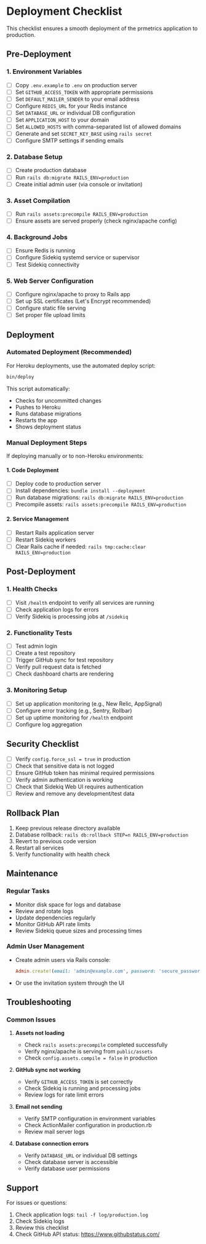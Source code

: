 # Deployment Checklist

This checklist ensures a smooth deployment of the prmetrics application to production.

## Pre-Deployment

### 1. Environment Variables
- [ ] Copy `.env.example` to `.env` on production server
- [ ] Set `GITHUB_ACCESS_TOKEN` with appropriate permissions
- [ ] Set `DEFAULT_MAILER_SENDER` to your email address
- [ ] Configure `REDIS_URL` for your Redis instance
- [ ] Set `DATABASE_URL` or individual DB configuration
- [ ] Set `APPLICATION_HOST` to your domain
- [ ] Set `ALLOWED_HOSTS` with comma-separated list of allowed domains
- [ ] Generate and set `SECRET_KEY_BASE` using `rails secret`
- [ ] Configure SMTP settings if sending emails

### 2. Database Setup
- [ ] Create production database
- [ ] Run `rails db:migrate RAILS_ENV=production`
- [ ] Create initial admin user (via console or invitation)

### 3. Asset Compilation
- [ ] Run `rails assets:precompile RAILS_ENV=production`
- [ ] Ensure assets are served properly (check nginx/apache config)

### 4. Background Jobs
- [ ] Ensure Redis is running
- [ ] Configure Sidekiq systemd service or supervisor
- [ ] Test Sidekiq connectivity

### 5. Web Server Configuration
- [ ] Configure nginx/apache to proxy to Rails app
- [ ] Set up SSL certificates (Let's Encrypt recommended)
- [ ] Configure static file serving
- [ ] Set proper file upload limits

## Deployment

### Automated Deployment (Recommended)

For Heroku deployments, use the automated deploy script:

```bash
bin/deploy
```

This script automatically:
- Checks for uncommitted changes
- Pushes to Heroku
- Runs database migrations
- Restarts the app
- Shows deployment status

### Manual Deployment Steps

If deploying manually or to non-Heroku environments:

#### 1. Code Deployment
- [ ] Deploy code to production server
- [ ] Install dependencies: `bundle install --deployment`
- [ ] Run database migrations: `rails db:migrate RAILS_ENV=production`
- [ ] Precompile assets: `rails assets:precompile RAILS_ENV=production`

#### 2. Service Management
- [ ] Restart Rails application server
- [ ] Restart Sidekiq workers
- [ ] Clear Rails cache if needed: `rails tmp:cache:clear RAILS_ENV=production`

## Post-Deployment

### 1. Health Checks
- [ ] Visit `/health` endpoint to verify all services are running
- [ ] Check application logs for errors
- [ ] Verify Sidekiq is processing jobs at `/sidekiq`

### 2. Functionality Tests
- [ ] Test admin login
- [ ] Create a test repository
- [ ] Trigger GitHub sync for test repository
- [ ] Verify pull request data is fetched
- [ ] Check dashboard charts are rendering

### 3. Monitoring Setup
- [ ] Set up application monitoring (e.g., New Relic, AppSignal)
- [ ] Configure error tracking (e.g., Sentry, Rollbar)
- [ ] Set up uptime monitoring for `/health` endpoint
- [ ] Configure log aggregation

## Security Checklist

- [ ] Verify `config.force_ssl = true` in production
- [ ] Check that sensitive data is not logged
- [ ] Ensure GitHub token has minimal required permissions
- [ ] Verify admin authentication is working
- [ ] Check that Sidekiq Web UI requires authentication
- [ ] Review and remove any development/test data

## Rollback Plan

1. Keep previous release directory available
2. Database rollback: `rails db:rollback STEP=n RAILS_ENV=production`
3. Revert to previous code version
4. Restart all services
5. Verify functionality with health check

## Maintenance

### Regular Tasks
- Monitor disk space for logs and database
- Review and rotate logs
- Update dependencies regularly
- Monitor GitHub API rate limits
- Review Sidekiq queue sizes and processing times

### Admin User Management
- Create admin users via Rails console:
  ```ruby
  Admin.create!(email: 'admin@example.com', password: 'secure_password')
  ```
- Or use the invitation system through the UI

## Troubleshooting

### Common Issues

1. **Assets not loading**
   - Check `rails assets:precompile` completed successfully
   - Verify nginx/apache is serving from `public/assets`
   - Check `config.assets.compile = false` in production

2. **GitHub sync not working**
   - Verify `GITHUB_ACCESS_TOKEN` is set correctly
   - Check Sidekiq is running and processing jobs
   - Review logs for rate limit errors

3. **Email not sending**
   - Verify SMTP configuration in environment variables
   - Check ActionMailer configuration in production.rb
   - Review mail server logs

4. **Database connection errors**
   - Verify `DATABASE_URL` or individual DB settings
   - Check database server is accessible
   - Verify database user permissions

## Support

For issues or questions:
1. Check application logs: `tail -f log/production.log`
2. Check Sidekiq logs
3. Review this checklist
4. Check GitHub API status: https://www.githubstatus.com/